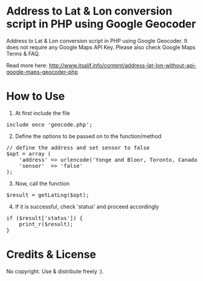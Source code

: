 Address to Lat & Lon conversion script in PHP using Google Geocoder
=======================================================================

Address to Lat & Lon conversion script in PHP using Google Geocoder. 
It does not require any Google Maps API Key. Please also check Google Maps Terms & FAQ.

Read more here: <http://www.itsalif.info/content/address-lat-lon-without-api-google-maps-geocoder-php>
  

How to Use
=======================================================================

1. At first include the file
<pre>
include_once 'geocode.php';
</pre>

2. Define the options to be passed on to the function/method
<pre>
// define the address and set sensor to false
$opt = array (
	'address' => urlencode('Yonge and Bloor, Toronto, Canada'),
	'sensor'  => 'false'
);
</pre>

3. Now, call the function
<pre>
$result = getLatLng($opt);
</pre>

4. If it is successful, check 'status' and proceed accordingly
<pre>
if ($result['status']) {
    print_r($result);
}
</pre>


Credits & License 
=======================================================================

No copyright. Use & distribute freely :). 